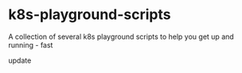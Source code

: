 # k8s-playground-scripts
A collection of several k8s playground scripts to help you get up and running - fast

update
